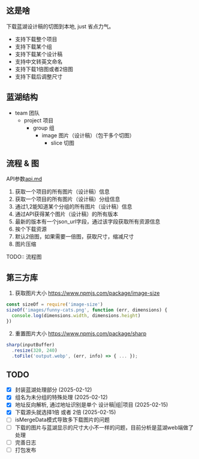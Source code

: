 ## 这是啥
下载蓝湖设计稿的切图到本地, just 省点力气。
* 支持下载整个项目
* 支持下载某个组
* 支持下载某个设计稿
* 支持中文转英文命名
* 支持下载1倍图或者2倍图
* 支持下载后调整尺寸


## 蓝湖结构
* team 团队
  * project 项目
    * group 组
      * image 图片（设计稿）（包干多个切图）
        * slice 切图


## 流程 & 图
API参数[api.md](./docs/api.md)
1. 获取一个项目的所有图片（设计稿）信息
2. 获取一个项目的所有图片（设计稿）分组信息
3. 通过1,2能知道某个分组的所有图片（设计稿）信息
4. 通过API获得某个图片（设计稿）的所有版本
5. 最新的版本有一个json_url字段，通过该字段获取所有资源信息
6. 挨个下载资源
7. 默认2倍图，如果需要一倍图，获取尺寸，缩减尺寸
8. 图片压缩

TODO:: 流程图


## 第三方库
1. 获取图片大小
   https://www.npmjs.com/package/image-size
```js
const sizeOf = require('image-size')
sizeOf('images/funny-cats.png', function (err, dimensions) {
  console.log(dimensions.width, dimensions.height)
})

```

2. 重置图片大小
https://www.npmjs.com/package/sharp
```js
sharp(inputBuffer)
  .resize(320, 240)
  .toFile('output.webp', (err, info) => { ... });

```


## TODO
- [x] 封装蓝湖处理部分 (2025-02-12)
- [x] 组名为未分组的特殊处理 (2025-02-12)
- [x] 地址反向解析, 通过地址识别是单个 设计稿|组|项目 (2025-02-15)
- [x] 下载源头就选择1倍 或者 2倍 (2025-02-15)
- [ ] isMergeData模式导致多下载图片的问题
- [ ] 下载的图片与蓝湖显示的尺寸大小不一样的问题，目前分析是蓝湖web端做了处理
- [ ] 完善日志
- [ ] 打包发布

